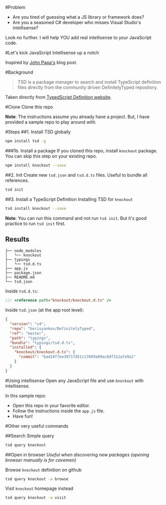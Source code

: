#Problem
* Are you tired of guessing what a JS library or framework does?
* Are you a seasoned C# developer who misses Visual Studio's intellisense?

Look no further. I will help YOU add real intellisense to your JavaScript code.

#Let's kick JavaScript Intellisense up a notch

Inspired by [John Papa's](http://johnpapa.net/intellisense-witha-visual-studio-code/) blog post.

#Background
>TSD is a package manager to search and install TypeScript definition files directly from the community driven DefinitelyTyped repository.

Taken directly from [TypedScript Definition website](http://definitelytyped.org/tsd/).

#Clone
Clone this repo

**Note**:
The instructions assume you already have a project. But, I have provided a sample repo to play around with.

#Steps
##1. Install TSD globally
 
````bash
npm install tsd -g
````
###1b. Install a package
If you cloned this repo, install `knockout` package. You can skip this step on your existing repo.
````bash
npm install knockout --save
````

##2. Init
Create new `tsd.json` and `tsd.d.ts` files. Useful to bundle all references.

````bash
tsd init
````

##3. Install a TypeScript Definition 
Installing TSD for `knockout`

````bash
tsd install knockout --save
````
**Note**: You can run this command and not run `tsd init`. But it's good practice to run `tsd init` first.

## Results

````pre
├── node_modules
│   └── knockout
├── typings
│   └── tsd.d.ts
├── app.js
├── package.json
├── README.md
└── tsd.json
````

Inside `tsd.d.ts`:
````typescript
/// <reference path="knockout/knockout.d.ts" />
```` 

Inside `tsd.json` (at the app root level):
````json
{
  "version": "v4",
  "repo": "borisyankov/DefinitelyTyped",
  "ref": "master",
  "path": "typings",
  "bundle": "typings/tsd.d.ts",
  "installed": {
    "knockout/knockout.d.ts": {
      "commit": "ba424f7ee39717d51c17699a09ac8df312a7e9a1"
    }
  }
}
````
#Using intellisense
Open any JavaScript file and use `knockout` with intellisense.

In this sample repo: 
* Open this repo in your favorite editor.
* Follow the instructions inside the `app.js` file.
* Have fun! 


#Other very useful commands

##Search
Simple query
````bash
tsd query knockout
````
##Open in browser
*Useful when discovering new packages (opening browser manually is for cavemen)*

Browse `knockout` definition on github 
````bash
tsd query knockout -a browse
```` 
Visit `knockout` homepage instead
````bash
tsd query knockout -a visit
````